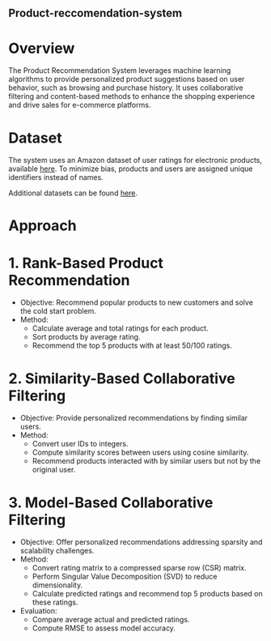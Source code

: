 ## Product-reccomendation-system


# Overview
The Product Recommendation System leverages machine learning algorithms to provide personalized product suggestions based on user behavior, such as browsing and purchase history. It uses collaborative filtering and content-based methods to enhance the shopping experience and drive sales for e-commerce platforms.

# Dataset
The system uses an Amazon dataset of user ratings for electronic products, available [here](https://www.kaggle.com/datasets/vibivij/amazon-electronics-rating-datasetrecommendation/download?datasetVersionNumber=1). To minimize bias, products and users are assigned unique identifiers instead of names.

Additional datasets can be found [here](https://jmcauley.ucsd.edu/data/amazon/).

# Approach
# 1.  Rank-Based Product Recommendation

- Objective: Recommend popular products to new customers and solve the cold start problem. 
- Method:            
   -  Calculate average and total ratings for each product.
   -  Sort products by average rating.
   -  Recommend the top 5 products with at least 50/100 ratings.
# 2.  Similarity-Based Collaborative Filtering

- Objective: Provide personalized recommendations by finding similar users.
- Method:
    - Convert user IDs to integers.
    - Compute similarity scores between users using cosine similarity.
    - Recommend products interacted with by similar users but not by the original user.
 # 3.  Model-Based Collaborative Filtering

- Objective: Offer personalized recommendations addressing sparsity and scalability challenges.
- Method:
    - Convert rating matrix to a compressed sparse row (CSR) matrix.
    - Perform Singular Value Decomposition (SVD) to reduce dimensionality.
    - Calculate predicted ratings and recommend top 5 products based on these ratings.
- Evaluation:
    - Compare average actual and predicted ratings.
    - Compute RMSE to assess model accuracy.
